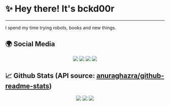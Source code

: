 # ✨ Hey there! It's bckd00r
---

I spend my time trying robots, books and new things.

## 🌍 Social Media

<p align="center">
    <a href="https://discord.com/users/790306808748703764"><img src="https://img.shields.io/badge/bckd00r%20-7289DA.svg?&style=for-the-badge&logo=discord&logoColor=white" /></a>
    <a href="https://www.npmjs.com/~bckd00r"><img src="https://img.shields.io/badge/bckd00r%20-1d202b.svg?&style=for-the-badge&logo=npm&logoColor=white" /></a>
    <a href="https://github.com/bckd00r"><img src="https://img.shields.io/badge/bckd00r%20-1d202b.svg?&style=for-the-badge&logo=github&logoColor=white" /></a>
    <a href="https://bariscodes.me"><img src="https://img.shields.io/badge/Website%20-1d202b.svg?&style=for-the-badge" /></a>
</p>

## 📈 Github Stats (API source: [anuraghazra/github-readme-stats](https://github.com/anuraghazra/github-readme-stats))

<p align="center">
    <img src="https://github-readme-stats.vercel.app/api?username=bckd00r&show_icons=true&hide_title=true&theme=radical&text_color=FF9DD9&count_private=true&include_all_commits=true&hide_border=true" />
    <img src="https://github-readme-stats.vercel.app/api/top-langs/?username=bckd00r&layout=compact&text_color=FF9DD9&title_color=FF9DD9&bg_color=141321&count_private=true&include_all_commits=true&hide_border=true&langs_count=10" />
    <img src="https://github-profile-trophy.vercel.app/?username=bckd00r&theme=dracula" />
</p>
